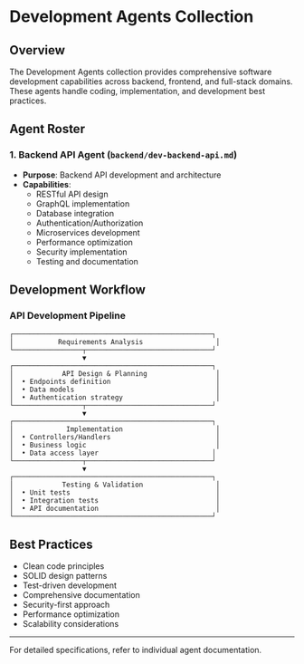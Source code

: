 # Development Agents Collection

## Overview

The Development Agents collection provides comprehensive software development capabilities across backend, frontend, and full-stack domains. These agents handle coding, implementation, and development best practices.

## Agent Roster

### 1. **Backend API Agent** (`backend/dev-backend-api.md`)
- **Purpose**: Backend API development and architecture
- **Capabilities**:
  - RESTful API design
  - GraphQL implementation
  - Database integration
  - Authentication/Authorization
  - Microservices development
  - Performance optimization
  - Security implementation
  - Testing and documentation

## Development Workflow

### API Development Pipeline
```
┌─────────────────────────────────────────────────┐
│           Requirements Analysis                  │
└─────────────────┬───────────────────────────────┘
                  ▼
┌─────────────────────────────────────────────────┐
│            API Design & Planning                 │
│  • Endpoints definition                          │
│  • Data models                                   │
│  • Authentication strategy                       │
└─────────────────┬───────────────────────────────┘
                  ▼
┌─────────────────────────────────────────────────┐
│             Implementation                       │
│  • Controllers/Handlers                          │
│  • Business logic                                │
│  • Data access layer                            │
└─────────────────┬───────────────────────────────┘
                  ▼
┌─────────────────────────────────────────────────┐
│            Testing & Validation                  │
│  • Unit tests                                    │
│  • Integration tests                             │
│  • API documentation                             │
└─────────────────────────────────────────────────┘
```

## Best Practices

- Clean code principles
- SOLID design patterns
- Test-driven development
- Comprehensive documentation
- Security-first approach
- Performance optimization
- Scalability considerations

---

For detailed specifications, refer to individual agent documentation.

